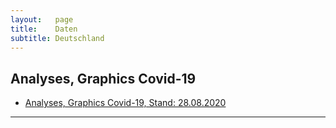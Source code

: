 ```yaml
---
layout:   page
title:    Daten
subtitle: Deutschland
---
```


##  Analyses, Graphics Covid-19
* <a href="{{site.baseurl}}/assets/files/Berlin invites Europe - Data, Analyses 02-09-2020.pdf">Analyses, Graphics Covid-19, Stand: 28.08.2020</a>

---

